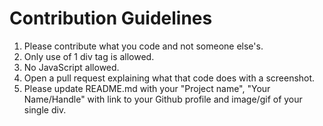 # Contribution Guidelines

1. Please contribute what you code and not someone else's.
2. Only use of 1 div tag is allowed.
3. No JavaScript allowed.
4. Open a pull request explaining what that code does with a screenshot.
5. Please update README.md with your "Project name", "Your Name/Handle" with link to your Github profile and image/gif of your single div.
